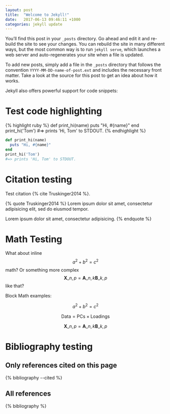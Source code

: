 ```yaml
---
layout: post
title:  "Welcome to Jekyll!"
date:   2017-06-13 09:46:11 +1000
categories: jekyll update
---
```

You’ll find this post in your `_posts` directory. Go ahead and edit it and re-build the site to see your changes. You can rebuild the site in many different ways, but the most common way is to run `jekyll serve`, which launches a web server and auto-regenerates your site when a file is updated.

To add new posts, simply add a file in the `_posts` directory that follows the convention `YYYY-MM-DD-name-of-post.ext` and includes the necessary front matter. Take a look at the source for this post to get an idea about how it works.

Jekyll also offers powerful support for code snippets:

# Test code highlighting

{% highlight ruby %}
def print_hi(name)
  puts "Hi, #{name}"
end
print_hi('Tom')
#=> prints 'Hi, Tom' to STDOUT.
{% endhighlight %}

```ruby
def print_hi(name)
  puts "Hi, #{name}"
end
print_hi('Tom')
#=> prints 'Hi, Tom' to STDOUT.
```
 
# Citation testing
Test citation {% cite Truskinger2014 %}.

{% quote Truskinger2014 %}
Lorem ipsum dolor sit amet, consectetur adipisicing elit,
sed do eiusmod tempor.

Lorem ipsum dolor sit amet, consectetur adipisicing.
{% endquote %}

# Math Testing

What about inline $$a^2 + b^2 = c^2$$ math? Or something more
complex $$ \mathbf{X}\_{n,p} = \mathbf{A}\_{n,k} \mathbf{B}\_{k,p} $$ like that?

Block Math examples:

$$a^2 + b^2 = c^2$$

$$ \mathsf{Data = PCs} \times \mathsf{Loadings} $$

$$ \mathbf{X}\_{n,p} = \mathbf{A}\_{n,k} \mathbf{B}\_{k,p} $$

# Bibliography testing

## Only references cited on this page
{% bibliography --cited %}

## All references
{% bibliography %}
